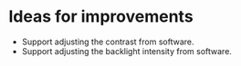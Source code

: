 # Ideas for improvements
* Support adjusting the contrast from software.
* Support adjusting the backlight intensity from software.
